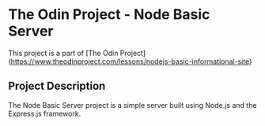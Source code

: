 # The Odin Project - Node Basic Server

This project is a part of [The Odin Project]  
(https://www.theodinproject.com/lessons/nodejs-basic-informational-site)  

## Project Description

The Node Basic Server project is a simple server built using Node.js and the Express.js framework.
